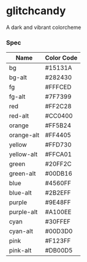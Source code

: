 # glitchcandy

A dark and vibrant colorcheme

### Spec

| Name       | Color Code |
|------------|------------|
| bg         | #15131A    |
| bg-alt     | #282430    |
| fg         | #FFFCED    |
| fg-alt     | #7F7399    |
| red        | #FF2C28    |
| red-alt    | #CC0400    |
| orange     | #FF5B24    |
| orange-alt | #FF4405    |
| yellow     | #FFD730    |
| yellow-alt | #FFCA01    |
| green      | #20FF2C    |
| green-alt  | #00DB16    |
| blue       | #4560FF    |
| blue-alt   | #2B2EFF    |
| purple     | #9E48FF    |
| purple-alt | #A100EE    |
| cyan       | #30FFEF    |
| cyan-alt   | #00D3D0    |
| pink       | #F123FF    |
| pink-alt   | #DB00D5    |
